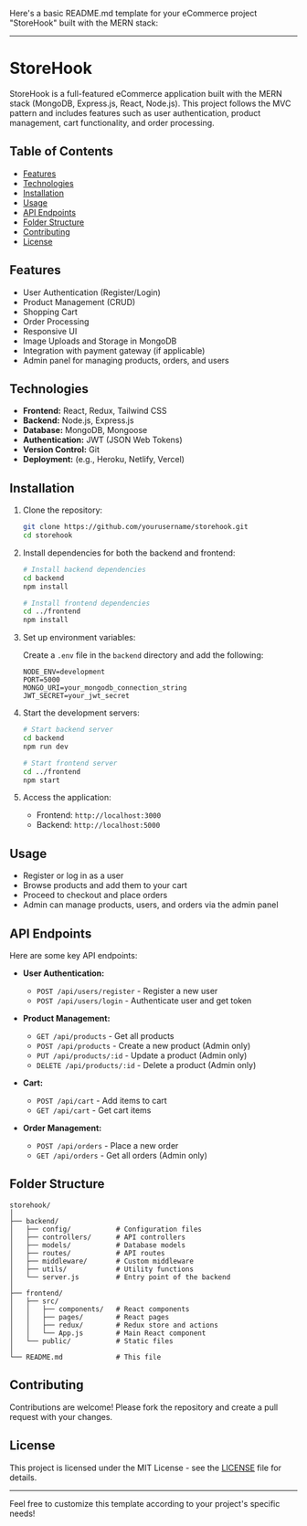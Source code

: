 
Here's a basic README.md template for your eCommerce project "StoreHook" built with the MERN stack:

---

# StoreHook

StoreHook is a full-featured eCommerce application built with the MERN stack (MongoDB, Express.js, React, Node.js). This project follows the MVC pattern and includes features such as user authentication, product management, cart functionality, and order processing.

## Table of Contents

- [Features](#features)
- [Technologies](#technologies)
- [Installation](#installation)
- [Usage](#usage)
- [API Endpoints](#api-endpoints)
- [Folder Structure](#folder-structure)
- [Contributing](#contributing)
- [License](#license)

## Features

- User Authentication (Register/Login)
- Product Management (CRUD)
- Shopping Cart
- Order Processing
- Responsive UI
- Image Uploads and Storage in MongoDB
- Integration with payment gateway (if applicable)
- Admin panel for managing products, orders, and users

## Technologies

- **Frontend:** React, Redux, Tailwind CSS
- **Backend:** Node.js, Express.js
- **Database:** MongoDB, Mongoose
- **Authentication:** JWT (JSON Web Tokens)
- **Version Control:** Git
- **Deployment:** (e.g., Heroku, Netlify, Vercel)

## Installation

1. Clone the repository:

   ```bash
   git clone https://github.com/yourusername/storehook.git
   cd storehook
   ```

2. Install dependencies for both the backend and frontend:

   ```bash
   # Install backend dependencies
   cd backend
   npm install

   # Install frontend dependencies
   cd ../frontend
   npm install
   ```

3. Set up environment variables:

   Create a `.env` file in the `backend` directory and add the following:

   ```plaintext
   NODE_ENV=development
   PORT=5000
   MONGO_URI=your_mongodb_connection_string
   JWT_SECRET=your_jwt_secret
   ```

4. Start the development servers:

   ```bash
   # Start backend server
   cd backend
   npm run dev

   # Start frontend server
   cd ../frontend
   npm start
   ```

5. Access the application:

   - Frontend: `http://localhost:3000`
   - Backend: `http://localhost:5000`

## Usage

- Register or log in as a user
- Browse products and add them to your cart
- Proceed to checkout and place orders
- Admin can manage products, users, and orders via the admin panel

## API Endpoints

Here are some key API endpoints:

- **User Authentication:**
  - `POST /api/users/register` - Register a new user
  - `POST /api/users/login` - Authenticate user and get token

- **Product Management:**
  - `GET /api/products` - Get all products
  - `POST /api/products` - Create a new product (Admin only)
  - `PUT /api/products/:id` - Update a product (Admin only)
  - `DELETE /api/products/:id` - Delete a product (Admin only)

- **Cart:**
  - `POST /api/cart` - Add items to cart
  - `GET /api/cart` - Get cart items

- **Order Management:**
  - `POST /api/orders` - Place a new order
  - `GET /api/orders` - Get all orders (Admin only)

## Folder Structure

```
storehook/
│
├── backend/
│   ├── config/           # Configuration files
│   ├── controllers/      # API controllers
│   ├── models/           # Database models
│   ├── routes/           # API routes
│   ├── middleware/       # Custom middleware
│   ├── utils/            # Utility functions
│   └── server.js         # Entry point of the backend
│
├── frontend/
│   ├── src/
│   │   ├── components/   # React components
│   │   ├── pages/        # React pages
│   │   ├── redux/        # Redux store and actions
│   │   └── App.js        # Main React component
│   └── public/           # Static files
│
└── README.md             # This file
```

## Contributing

Contributions are welcome! Please fork the repository and create a pull request with your changes.

## License

This project is licensed under the MIT License - see the [LICENSE](LICENSE) file for details.

---

Feel free to customize this template according to your project's specific needs!
